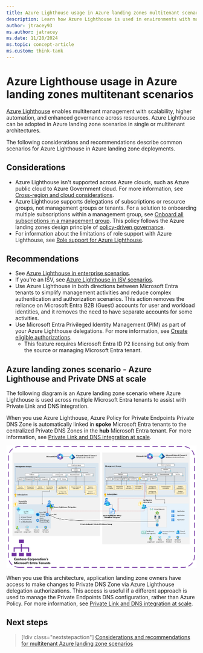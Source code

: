```yaml
---
title: Azure Lighthouse usage in Azure landing zones multitenant scenarios
description: Learn how Azure Lighthouse is used in environments with multiple Microsoft Entra tenants with Azure landing zones.
author: jtracey93
ms.author: jatracey
ms.date: 11/28/2024
ms.topic: concept-article
ms.custom: think-tank
---
```


# Azure Lighthouse usage in Azure landing zones multitenant scenarios

[Azure Lighthouse](/azure/lighthouse/overview) enables multitenant management with scalability, higher automation, and enhanced governance across resources. Azure Lighthouse can be adopted in Azure landing zone scenarios in single or multitenant architectures.

The following considerations and recommendations describe common scenarios for Azure Lighthouse in Azure landing zone deployments.

## Considerations

- Azure Lighthouse isn't supported across Azure clouds, such as Azure public cloud to Azure Government cloud. For more information, see [Cross-region and cloud considerations](/azure/lighthouse/overview#cross-region-and-cloud-considerations).
- Azure Lighthouse supports delegations of subscriptions or resource groups, not management groups or tenants. For a solution to onboarding multiple subscriptions within a management group, see [Onboard all subscriptions in a management group](/azure/lighthouse/how-to/onboard-management-group). This policy follows the Azure landing zones design principle of [policy-driven governance](../../design-principles.md#policy-driven-governance).
- For information about the limitations of role support with Azure Lighthouse, see [Role support for Azure Lighthouse](/azure/lighthouse/concepts/tenants-users-roles#role-support-for-azure-lighthouse).

## Recommendations

- See [Azure Lighthouse in enterprise scenarios](/azure/lighthouse/concepts/enterprise).
- If you're an ISV, see [Azure Lighthouse in ISV scenarios](/azure/lighthouse/concepts/isv-scenarios).
- Use Azure Lighthouse in both directions between Microsoft Entra tenants to simplify management activities and reduce complex authentication and authorization scenarios. This action removes the reliance on Microsoft Entra B2B (Guest) accounts for user and workload identities, and it removes the need to have separate accounts for some activities.
- Use Microsoft Entra Privileged Identity Management (PIM) as part of your Azure Lighthouse delegations. For more information, see [Create eligible authorizations](/azure/lighthouse/how-to/create-eligible-authorizations).
  - This feature requires Microsoft Entra ID P2 licensing but only from the source or managing Microsoft Entra tenant.

## Azure landing zones scenario - Azure Lighthouse and Private DNS at scale

The following diagram is an Azure landing zone scenario where Azure Lighthouse is used across multiple Microsoft Entra tenants to assist with Private Link and DNS integration.

When you use Azure Lighthouse, Azure Policy for Private Endpoints Private DNS Zone is automatically linked in **spoke** Microsoft Entra tenants to the centralized Private DNS Zones in the **hub** Microsoft Entra tenant. For more information, see [Private Link and DNS integration at scale](../../../azure-best-practices/private-link-and-dns-integration-at-scale.md).

[![Diagram of multiple Microsoft Entra tenants with Azure landing zones deployed using Azure Lighthouse in the Private DNS at scale scenario.](media/lighthouse-dns.png)](media/lighthouse-dns.png#lightbox)

When you use this architecture, application landing zone owners have access to make changes to Private DNS Zone via Azure Lighthouse delegation authorizations. This access is useful if a different approach is used to manage the Private Endpoints DNS configuration, rather than Azure Policy. For more information, see [Private Link and DNS integration at scale](../../../azure-best-practices/private-link-and-dns-integration-at-scale.md).

## Next steps

> [!div class="nextstepaction"]
> [Considerations and recommendations for multitenant Azure landing zone scenarios](considerations-recommendations.md)
